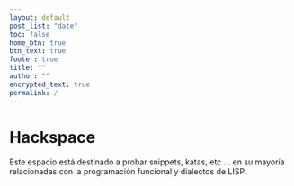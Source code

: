 ```yaml
---
layout: default
post_list: "date"
toc: false
home_btn: true
btn_text: true
footer: true
title: ""
author: ""
encrypted_text: true
permalink: /
---
```

# Hackspace
Este espacio está destinado a probar snippets, katas, etc ... en su mayoría relacionadas con la programación funcional y dialectos de LISP.
